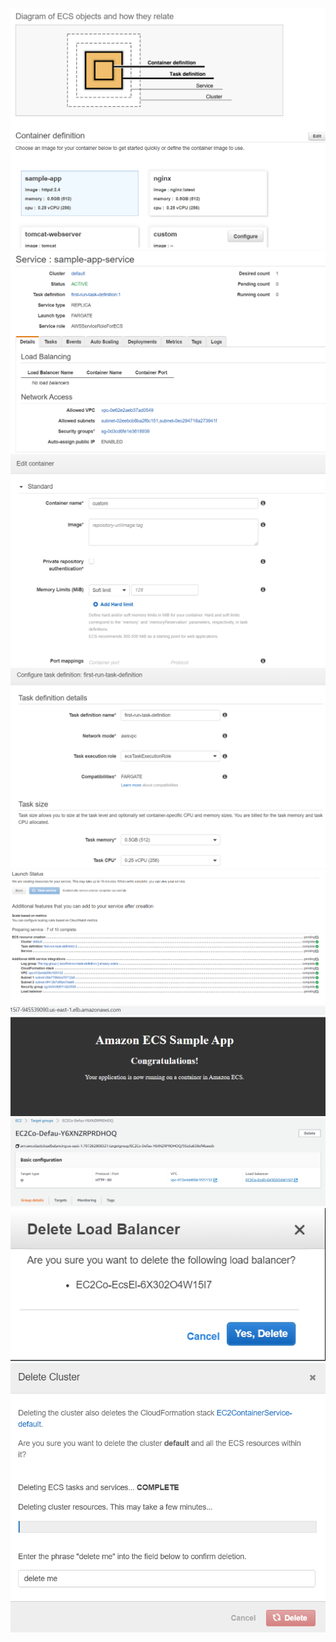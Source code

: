 ![alt text](/m2/task2.4/awsECS1.PNG) <br />
![alt text](/m2/task2.4/awsECS2.PNG) <br />
![alt text](/m2/task2.4/awsECS3.PNG) <br />
![alt text](/m2/task2.4/awsECS4.PNG) <br />
![alt text](/m2/task2.4/awsECS5.PNG) <br />
![alt text](/m2/task2.4/awsECS6.PNG) <br />
![alt text](/m2/task2.4/awsECS7.PNG) <br />
![alt text](/m2/task2.4/awsECS8.PNG) <br />
![alt text](/m2/task2.4/awsECS9.PNG) <br />

